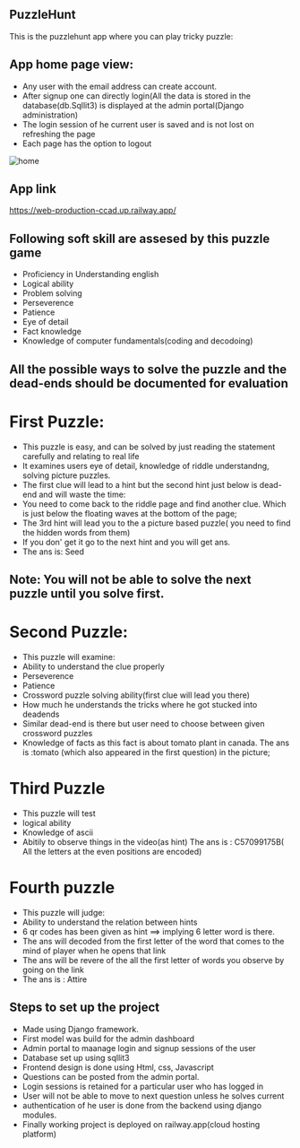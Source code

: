 ## PuzzleHunt 
This is the puzzlehunt app where you can play tricky puzzle:


## App home page view:
- Any user with the email address can create account.
- After signup one can directly login(All the data is stored in the database(db.Sqllit3) is displayed at the admin portal(Django administration)
- The login session of he current user is saved and is not lost on refreshing the page
- Each page has the option to logout


![home](https://user-images.githubusercontent.com/79595858/235846475-e51af224-158e-4e30-930a-5636475b6df6.png)

## App link
https://web-production-ccad.up.railway.app/

## Following soft skill are assesed by this puzzle game
- Proficiency in Understanding english
- Logical ability
- Problem solving 
- Perseverence
- Patience
- Eye of detail
- Fact knowledge
- Knowledge of computer fundamentals(coding and decodoing)

## All the possible ways to solve the puzzle and the dead-ends should be documented for evaluation

# First Puzzle:
- This puzzle is easy, and can be solved by just reading the statement carefully and relating to real life
- It examines users eye of detail, knowledge of riddle understandng, solving picture puzzles.
 - The first clue will lead to a hint but the second hint just below is dead-end and will waste the time:
 - You need to come back to the riddle page and find another clue. Which is just below the floating waves at the bottom of the page;
 - The 3rd hint will lead you to the a picture based puzzle( you need to find the hidden words from them)
 - If you don' get it go to the next hint and you will get ans.
 - The ans is: Seed
 
 ## Note: You will not be able to solve the next puzzle until you solve first.
 
 # Second Puzzle:
 - This puzzle will examine:
  - Ability to understand the clue properly
  - Perseverence
  - Patience
  - Crossword puzzle solving ability(first clue will lead you there)
  - How much he understands the tricks where he got stucked into deadends
  - Similar dead-end is there but user need to choose between given crossword puzzles
  - Knowledge of facts as this fact is about tomato plant in canada.
  The ans is :tomato (which also appeared in the first question) in the picture;
  
  # Third Puzzle
 - This puzzle will test
  - logical ability
  - Knowledge of ascii
  - Abitily to observe things in the video(as hint)
  The ans is : C57099175B( All the letters at the even positions are encoded)
  
  # Fourth puzzle
  - This puzzle will judge:
   - Ability to understand the relation between hints
   - 6 qr codes has been given as hint ==> implying 6 letter word is there.
   - The ans will decoded from the first letter of the word that comes to the mind of player when he opens that link
   - The ans will be revere of the all the first letter of words you observe by going on the link
   - The ans is : Attire
  
 
## Steps to set up the project
- Made using Django framework.
- First model was build for the admin dashboard
- Admin portal to maanage login and signup sessions of the user
- Database set up using sqllit3
- Frontend design is done using Html, css, Javascript
- Questions can be posted from the admin portal.
- Login sessions is retained for a particular user who has logged in
- User will not be able to move to next question unless he solves current
- authentication of he user is done from the backend using django modules.
- Finally working project is deployed on railway.app(cloud hosting platform)

